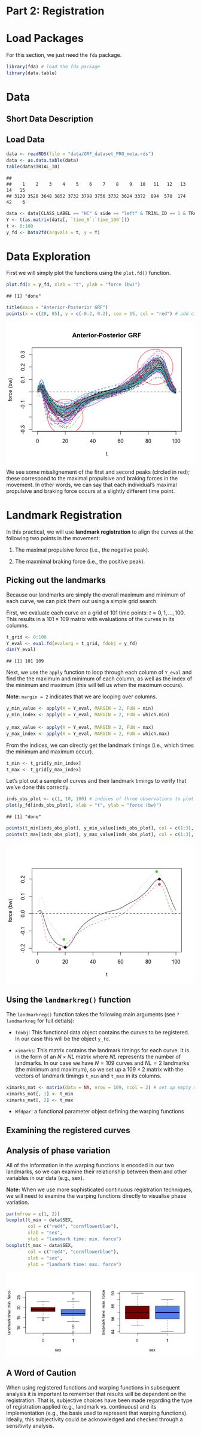 Part 2: Registration
================

# Load Packages

For this section, we just need the `fda` package.

``` r
library(fda) # load the fda package
library(data.table)
```

# Data

## Short Data Description

## Load Data

``` r
data <- readRDS(file = "data/GRF_dataset_PRO_meta.rds")
data <- as.data.table(data)
table(data$TRIAL_ID)
```

    ## 
    ##    1    2    3    4    5    6    7    8    9   10   11   12   13   14   15 
    ## 3120 3528 3648 3852 3732 3798 3756 3732 3624 3372  894  570  174   42    6

``` r
data <- data[CLASS_LABEL == "HC" & side == "left" & TRIAL_ID == 1 & TRAIN_BALANCED ==1 & component == "anterior_posterior"]
Y <- t(as.matrix(data[, `time_0`:`time_100`]))
t <- 0:100
y_fd <- Data2fd(argvals = t, y = Y)
```

# Data Exploration

First we will simply plot the functions using the `plot.fd()` function.

``` r
plot.fd(x = y_fd, xlab = "t", ylab = "force (bw)")
```

    ## [1] "done"

``` r
title(main = "Anterior-Posterior GRF")
points(x = c(20, 85), y = c(-0.2, 0.2), cex = 15, col = "red") # add circles to highlight
```

<img src="02-registration_files/figure-gfm/explor-plot-1.png" style="display: block; margin: auto;" />

We see some misalignement of the first and second peaks (circled in
red); these correspond to the maximal propulsive and braking forces in
the movement. In other words, we can say that each individual’s maximal
propulsive and braking force occurs at a slightly different time point.

# Landmark Registration

In this practical, we will use **landmark registration** to align the
curves at the following two points in the movement:

1.  The maximal propulsive force (i.e., the negative peak).

2.  The maxmimal braking force (i.e., the positive peak).

## Picking out the landmarks

Because our landmarks are simply the overall maximum and minimum of each
curve, we can pick them out using a simple grid search.

First, we evaluate each curve on a grid of $101$ time points:
$t = 0, 1, \dots, 100$. This results in a $101 \times 109$ matrix with
evaluations of the curves in its columns.

``` r
t_grid <- 0:100
Y_eval <- eval.fd(evalarg = t_grid, fdobj = y_fd)
dim(Y_eval)
```

    ## [1] 101 109

Next, we use the `apply` function to loop through each column of
`Y_eval` and find the the maximum and minimum of each column, as well as
the index of the minimum and maximum (this will tell us *when* the
maximum occurs).

**Note**: `margin = 2` indicates that we are looping over columns.

``` r
y_min_value <- apply(X = Y_eval, MARGIN = 2, FUN = min)
y_min_index <- apply(X = Y_eval, MARGIN = 2, FUN = which.min)

y_max_value <- apply(X = Y_eval, MARGIN = 2, FUN = max)
y_max_index <- apply(X = Y_eval, MARGIN = 2, FUN = which.max)
```

From the indices, we can directly get the landmark timings (i.e., which
times the minimum and maximum occur).

``` r
t_min <- t_grid[y_min_index]
t_max <- t_grid[y_max_index]
```

Let’s plot out a sample of curves and their landmark timings to verify
that we’ve done this correctly.

``` r
inds_obs_plot <- c(1, 10, 100) # indices of three observations to plot
plot(y_fd[inds_obs_plot], xlab = "t", ylab = "force (bw)")
```

    ## [1] "done"

``` r
points(t_min[inds_obs_plot], y_min_value[inds_obs_plot], col = c(1:3), cex = 1.5, pch = 20)
points(t_max[inds_obs_plot], y_max_value[inds_obs_plot], col = c(1:3), cex = 1.5, pch = 20)
```

<img src="02-registration_files/figure-gfm/plot-landmarks-1.png" style="display: block; margin: auto;" />

## Using the `landmarkreg()` function

The `landmarkreg()` function takes the following main arguments (see
`?landmarkreg` for full detials):

- `fdobj`: This functional data object contains the curves to be
  registered. In our case this will be the object `y_fd`.

- `ximarks`: This matrix contains the landmark timings for each curve.
  It is in the form of an $N \times NL$ matrix where $NL$ represents the
  number of landmarks. In our case we have $N=109$ curves and $NL=2$
  landmarks (the minimum and maximum), so we set up a $109 \times 2$
  matrix with the vectors of landmark timings `t_min` and `t_max` in its
  columns.

``` r
ximarks_mat <- matrix(data = NA, nrow = 109, ncol = 2) # set up empty matrix
ximarks_mat[, 1] <- t_min
ximarks_mat[, 2] <- t_max
```

- `Wfdpar`: a functional parameter object defining the warping functions

## Examining the registered curves

## Analysis of phase variation

All of the information in the warping functions is encoded in our two
landmarks, so we can examine their relationship between them and other
variables in our data (e.g., sex).

**Note:** When we use more sophisticated continuous registration
techniques, we will need to examine the warping functions directly to
visualise phase variation.

``` r
par(mfrow = c(1, 2))
boxplot(t_min ~ data$SEX,
        col = c("red4", "cornflowerblue"),
        xlab = "sex", 
        ylab = "landmark time: min. force")
boxplot(t_max ~ data$SEX,
        col = c("red4", "cornflowerblue"),
        xlab = "sex", 
        ylab = "landmark time: max. force")
```

<img src="02-registration_files/figure-gfm/boxplot-sex-1.png" style="display: block; margin: auto;" />

## A Word of Caution

When using registered functions and warping functions in subsequent
analysis it is important to remember that results will be dependent on
the registration. That is, subjective choices have been made regarding
the type of registration applied (e.g., landmark vs. continuous) and its
implementation (e.g., the basis used to represent that warping
functions). Ideally, this subjectivity could be acknowledged and checked
through a sensitivity analysis.
